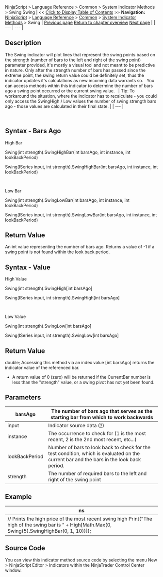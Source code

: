 ﻿
NinjaScript > Language Reference > Common > System Indicator Methods > Swing
Swing
| << [Click to Display Table of Contents](swing.md) >> **Navigation:**     [NinjaScript](ninjascript.md) > [Language Reference](language_reference_wip.md) > [Common](common.md) > [System Indicator Methods](indicators.md) > Swing | [Previous page](summation_sum.md) [Return to chapter overview](indicators.md) [Next page](time_series_forecast_tsf.md) |
| --- | --- |
## Description
The Swing indicator will plot lines that represent the swing points based on the strength (number of bars to the left and right of the swing point) parameter provided, it's mostly a visual tool and not meant to be predictive in nature. Only after the strength number of bars has passed since the extreme point, the swing return value could be definitely set, thus the indicator updates it's calculations as new incoming data warrants so. 
 
You can access methods within this indicator to determine the number of bars ago a swing point occurred or the current swing value.
 
| Tip: To workaround the situation, where the indicator has to recalculate - you could only access the SwingHigh / Low values the number of swing strength bars ago - those values are calculated in their final state. |
| --- |

 
## Syntax - Bars Ago
High Bar  

Swing(int strength).SwingHighBar(int barsAgo, int instance, int lookBackPeriod)  

Swing(ISeries<double> input, int strength).SwingHighBar(int barsAgo, int instance, int lookBackPeriod)  

   

Low Bar  

Swing(int strength).SwingLowBar(int barsAgo, int instance, int lookBackPeriod)  

Swing(ISeries<double> input, int strength).SwingLowBar(int barsAgo, int instance, int lookBackPeriod)
 
## Return Value
An int value representing the number of bars ago. Returns a value of -1 if a swing point is not found within the look back period.

## Syntax - Value
High Value  

Swing(int strength).SwingHigh[int barsAgo]  

Swing(ISeries<double> input, int strength).SwingHigh[int barsAgo]  

   

Low Value  

Swing(int strength).SwingLow[int barsAgo]  

Swing(ISeries<double> input, int strength).SwingLow[int barsAgo]
 
## Return Value
double; Accessing this method via an index value [int barsAgo] returns the indicator value of the referenced bar.
* A return value of 0 (zero) will be returned if the CurrentBar number is less than the "strength" value, or a swing pivot has not yet been found.

## Parameters
| barsAgo | The number of bars ago that serves as the starting bar from which to work backwards |
| --- | --- |
| input | Indicator source data ([?](valid_input_data_for_indicator.md)) |
| instance | The occurrence to check for (1 is the most recent, 2 is the 2nd most recent, etc...) |
| lookBackPeriod | Number of bars to look back to check for the test condition, which is evaluated on the current bar and the bars in the look back period. |
| strength | The number of required bars to the left and right of the swing point |

## Example
| ns |
| --- |
| // Prints the high price of the most recent swing high Print("The high of the swing bar is " + High[Math.Max(0, Swing(5).SwingHighBar(0, 1, 10))]); |

## Source Code
You can view this indicator method source code by selecting the menu New > NinjaScript Editor > Indicators within the NinjaTrader Control Center window.
